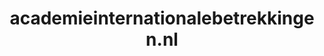 ---
layout: post
title: "academieinternationalebetrekkingen.nl"
internal_url: "/dutchgov/academieinternationalebetrekkingen.nl.html"
subdomains_count: 2
all_subdomains_count: 10
urls_count: 2
ssl_rank: 0
http_rank: 79
url_link: /data/academieinternationalebetrekkingen.nl/urls.txt
all_subdomains_link: /data/academieinternationalebetrekkingen.nl/all_subdomains.txt
subdomains_link: /data/academieinternationalebetrekkingen.nl/subdomains.txt
categories: dutchgov
---